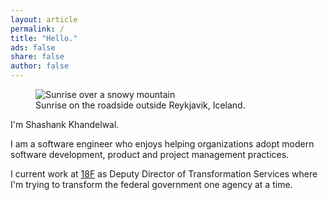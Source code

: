 ```yaml
---
layout: article 
permalink: /
title: "Hello."
ads: false
share: false
author: false
---
```

<figure>
	<img src="http://khandelwal.github.io/images/iceland-sunrise-2.jpg" alt="Sunrise over a snowy mountain">
	<figcaption>Sunrise on the roadside outside Reykjavik, Iceland.</figcaption>
</figure>


I'm Shashank Khandelwal.

I am a software engineer who enjoys helping organizations adopt modern software
development, product and project management practices.

I current work at [18F](https://18f.gsa.gov) as Deputy Director of
Transformation Services where I'm trying to transform the federal government
one agency at a time.
